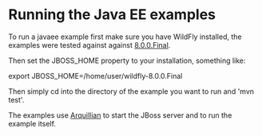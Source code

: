 Running the Java EE examples
========================

To run a javaee example first make sure you have WildFly installed, the examples were tested against against [8.0.0.Final](http://wildfly.org/downloads/).

Then set the JBOSS_HOME property to your installation, something like:

export JBOSS_HOME=/home/user/wildfly-8.0.0.Final

Then simply cd into the directory of the example you want to run and 'mvn test'.

The examples use [Arquillian](http://www.jboss.org/arquillian.html) to start the JBoss server and to run the example itself.